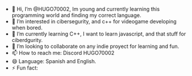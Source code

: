 - 👋 Hi, I’m @HUGO70002, Im young and currently learning this programming world and finding my correct language.
- 👀 I’m interested in cibersegurity, and c++ for videogame developing when bored.
- 🌱 I’m currently learning C++, I want to learn javascript, and that stuff for ciberdgurity.
- 💞️ I’m looking to collaborate on any indie proyect for learning and fun.
- 📫 How to reach me: Discord HUGO70002
- 😄 Language: Spanish and English. 
- ⚡ Fun fact: 

<!---
HUGO70002/HUGO70002 is a ✨ special ✨ repository because its `README.md` (this file) appears on your GitHub profile.
You can click the Preview link to take a look at your changes.
--->
